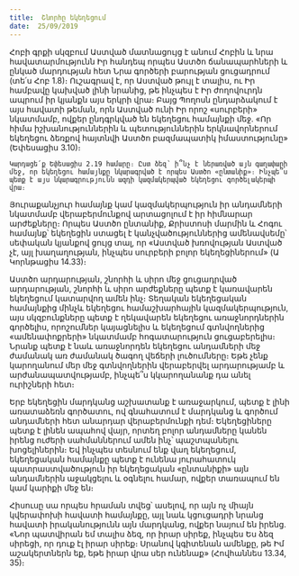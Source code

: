 ```yaml
---
title:  Շնորհը եկեղեցում
date:  25/09/2019
---
```


Հոբի գրքի սկզբում Աստված մատնացույց է անում Հոբին և նրա հավատարմությունն Իր հանդեպ որպես Աստծո ճանապարհների և ընկած մարդության հետ Նրա գործերի բարության ցուցադրում (տե՛ս Հոբ 1.8)։ Ուշագրավ է, որ Աստված թույլ է տալիս, ու Իր համբավը կախված լինի նրանից, թե ինչպես է Իր ժողովուրդն ապրում իր կյանքն այս երկրի վրա։ Բայց Պողոսն ընդարձակում է այս հավատի թեման, որն Աստված ունի Իր որոշ «սուրբերի» նկատմամբ, ովքեր ընդգրկված են եկեղեցու համայնքի մեջ. «Որ հիմա իշխանություններին և պետություններին երկնավորներում եկեղեցու ձեռքով հայտնվի Աստծո բազմապատիկ իմաստությունը» (Եփեսացիս 3.10)։

`Կարդացե՛ք Եփեսացիս 2.19 համարը։ Ըստ ձեզ՝ ի՞նչ է ներառված այն գաղափարի մեջ, որ եկեղեցու համայնքը նկարագրված է որպես Աստծո «ընտանիք»։ Ինչպե՞ս պետք է այս նկարագրությունն ազդի կազմակերպված եկեղեցու գործելակերպի վրա։`

Յուրաքանչյուր համայնք կամ կազմակերպություն իր անդամների նկատմամբ վերաբերմունքով արտացոլում է իր հիմնարար արժեքները։ Որպես Աստծո ընտանիք, Քրիստոսի մարմին և Հոգու համայնք՝ եկեղեցին ստացել է կանչվածություններից ամենավսեմը՝ սեփական կյանքով ցույց տալ, որ «Աստված խռովության Աստված չէ, այլ խաղաղության, ինչպես սուրբերի բոլոր եկեղեցիներում» (Ա Կորնթացիս 14.33)։

Աստծո արդարության, շնորհի և սիրո մեջ ցուցադրված արդարության, շնորհի և սիրո արժեքները պետք է կառավարեն եկեղեցում կատարվող ամեն ինչ։ Տեղական եկեղեցական համայնքից մինչև եկեղեցու համաշխարհային կազմակերպություն, այս սկզբունքները պետք է ղեկավարեն եկեղեցու առաջնորդներին գործելիս, որոշումներ կայացնելիս և եկեղեցում գտնվողներից «ամենափոքրերի» նկատմամբ հոգատարություն ցուցաբերելիս։ Նրանք պետք է նաև առաջնորդեն եկեղեցու անդամների մեջ ժամանակ առ ժամանակ ծագող վեճերի լուծումները։ Եթե չենք կարողանում մեր մեջ գտնվողներին վերաբերվել արդարությամբ և արժանապատվությամբ, ինչպե՞ս կկարողանանք դա անել ուրիշների հետ։

Երբ եկեղեցին մարդկանց աշխատանք է առաջարկում, պետք է լինի առատաձեռն գործատու, ով գնահատում է մարդկանց և գործում անդամների հետ անարդար վերաբերմունքի դեմ։ Եկեղեցիները պետք է լինեն ապահով վայր, որտեղ բոլոր անդամները կանեն իրենց ուժերի սահմաններում ամեն ինչ՝ պաշտպանելու խոցելիներին։ Եվ ինչպես տեսնում ենք վաղ եկեղեցում, եկեղեցական համայնքը պետք է ունենա յուրահատուկ պատրաստվածություն իր եկեղեցական «ընտանիքի» այն անդամներին աջակցելու և օգնելու համար, ովքեր տառապում են կամ կարիքի մեջ են։

Հիսուսը սա որպես հրաման տվեց՝ ասելով, որ այն ոչ միայն կվերափոխի հավատի համայնքը, այլ նաև կցուցադրի նրանց հավատի իրականությունն այն մարդկանց, ովքեր նայում են իրենց. «Նոր պատվիրան եմ տալիս ձեզ, որ իրար սիրեք, ինչպես Ես ձեզ սիրեցի, որ դուք էլ իրար սիրեք։ Սրանով կգիտենան ամենքը, թե Իմ աշակերտներն եք, եթե իրար վրա սեր ունենաք» (Հովհաննես 13.34, 35)։